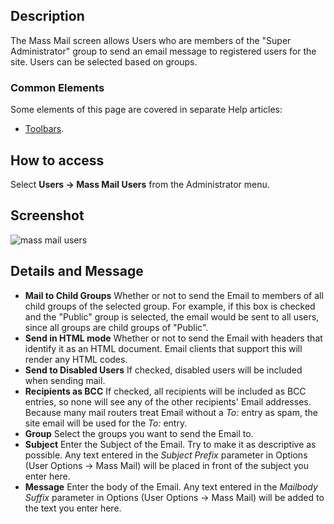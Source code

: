 <!-- Filename: Help4.x:Mass_Mail_Users / Display title: Mass Mail Users -->

## Description

The Mass Mail screen allows Users who are members of the "Super
Administrator" group to send an email message to registered users for
the site. Users can be selected based on groups.

### Common Elements

Some elements of this page are covered in separate Help articles:

* [Toolbars](jdocmanual?article=help/common-elements/toolbars).

## How to access

Select **Users → Mass Mail Users** from the Administrator menu.

## Screenshot

![mass mail users](../../../en/images/users/mass-mail-users.png)

## Details and Message

- **Mail to Child Groups** Whether or not to send the Email to members
  of all child groups of the selected group. For example, if this box is
  checked and the "Public" group is selected, the email would be sent to
  all users, since all groups are child groups of "Public".
- **Send in HTML mode** Whether or not to send the Email with headers
  that identify it as an HTML document. Email clients that support this
  will render any HTML codes.
- **Send to Disabled Users** If checked, disabled users will be
  included when sending mail.
- **Recipients as BCC** If checked, all recipients will be included as
  BCC entries, so none will see any of the other recipients' Email
  addresses. Because many mail routers treat Email without a *To:* entry
  as spam, the site email will be used for the *To:* entry.
- **Group** Select the groups you want to send the Email to.
- **Subject** Enter the Subject of the Email. Try to make it as
  descriptive as possible. Any text entered in the *Subject Prefix*
  parameter in Options (User Options → Mass Mail)
  will be placed in front of the subject you enter here.
- **Message** Enter the body of the Email. Any text entered in the
  *Mailbody Suffix* parameter in Options (User Options → Mass Mail)
  will be added to the text you enter here.

